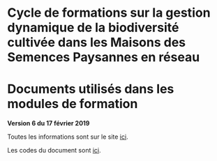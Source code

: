 # Cycle de formations sur la gestion dynamique de la biodiversité cultivée dans les Maisons des Semences Paysannes en réseau

# Documents utilisés dans les modules de formation

**Version 6 du 17 février 2019**

Toutes les informations sont sur le site [ici](https://priviere.github.io/module_figures_images_photos/).

Les codes du document sont [ici](https://github.com/priviere/module_figures_images_photos/tree/master/fiche).



